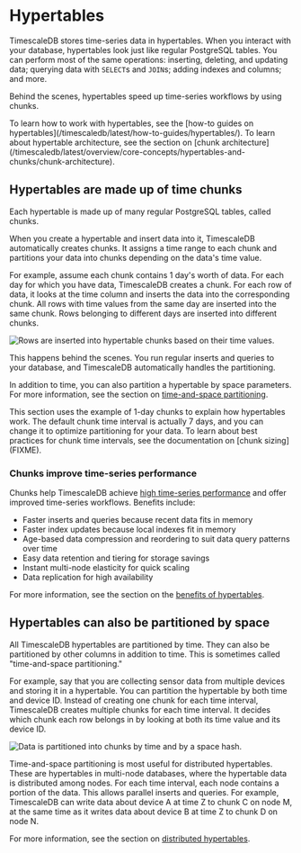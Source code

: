 # Hypertables
TimescaleDB stores time-series data in hypertables. When you interact with your
database, hypertables look just like regular PostgreSQL tables. You can perform
most of the same operations: inserting, deleting, and updating data; querying
data with `SELECT`s and `JOIN`s; adding indexes and columns; and more.

Behind the scenes, hypertables speed up time-series workflows by using chunks. 

<highlight tip="note"> 
To learn how to work with hypertables, see the [how-to guides on
hypertables](/timescaledb/latest/how-to-guides/hypertables/). To learn about
hypertable architecture, see the section on [chunk 
architecture](/timescaledb/latest/overview/core-concepts/hypertables-and-chunks/chunk-architecture).
</highlight>

## Hypertables are made up of time chunks
Each hypertable is made up of many regular PostgreSQL tables, called chunks.

When you create a hypertable and insert data into it, TimescaleDB automatically
creates chunks. It assigns a time range to each chunk and partitions your data
into chunks depending on the data's time value.

For example, assume each chunk contains 1 day's worth of data. For each day
for which you have data, TimescaleDB creates a chunk. For each row of data, it
looks at the time column and inserts the data into the corresponding chunk. All
rows with time values from the same day are inserted into the same chunk. Rows
belonging to different days are inserted into different chunks.

<img class="main-content__illustration"
src="https://s3.amazonaws.com/assets.timescale.com/docs/images/getting-started/hypertables-chunks.png"
alt="Rows are inserted into hypertable chunks based on their time values." />

This happens behind the scenes. You run regular inserts and queries to your
database, and TimescaleDB automatically handles the partitioning.

In addition to time, you can also partition a hypertable by space parameters.
For more information, see the section on [time-and-space
partitioning](#hypertables-can-also-be-partitioned-by-space).

<highlight type="note">
This section uses the example of 1-day chunks to explain how hypertables work.
The default chunk time interval is actually 7 days, and you can change it to
optimize partitioning for your data. To learn about best practices for chunk 
time intervals, see the documentation on [chunk sizing](FIXME).
</highlight>

### Chunks improve time-series performance
Chunks help TimescaleDB achieve [high time-series
performance][performance-benchmark] and offer improved time-series workflows.
Benefits include:

*   Faster inserts and queries because recent data fits in memory
*   Faster index updates because local indexes fit in memory
*   Age-based data compression and reordering to suit data query patterns over
    time
*   Easy data retention and tiering for storage savings
*   Instant multi-node elasticity for quick scaling
*   Data replication for high availability

For more information, see the section on the [benefits of
hypertables][hypertable-benefits].

## Hypertables can also be partitioned by space
All TimescaleDB hypertables are partitioned by time. They can also be
partitioned by other columns in addition to time. This is sometimes called
"time-and-space partitioning."

For example, say that you are collecting sensor data from multiple devices and
storing it in a hypertable. You can partition the hypertable by both time and
device ID. Instead of creating one chunk for each time interval, TimescaleDB
creates multiple chunks for each time interval. It decides which chunk each row
belongs in by looking at both its time value and its device ID. 

<img class="main-content__illustration"
src="https://www.timescale.com/static/manage-06d649b43604e5fb4e4c3f7d3f08b7b6.svg"
alt="Data is partitioned into chunks by time and by a space hash." />

Time-and-space partitioning is most useful for distributed hypertables. These
are hypertables in multi-node databases, where the hypertable data is
distributed among nodes. For each time interval, each node contains a portion of
the data. This allows parallel inserts and queries. For example, TimescaleDB can
write data about device A at time Z to chunk C on node M, at the same time as it
writes data about device B at time Z to chunk D on node N.

For more information, see the section on [distributed
hypertables][distributed-hypertables].

[chunk-sizing]: /how-to-guides/hypertables/best-practices/#time-intervals
[create-hypertable]: /how-to-guides/hypertables/create/
[distributed-hypertables]: /overview/core-concepts/distributed-hypertables/
[hypertable-benefits]: /overview/core-concepts/hypertables-and-chunks-benefits/
[performance-benchmark]: https://www.timescale.com/blog/timescaledb-vs-6a696248104e/